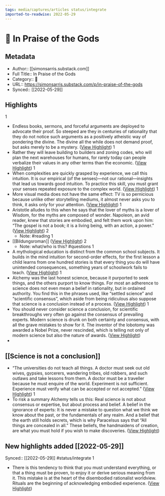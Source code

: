 ```yaml
---
tags: media/captures/articles status/integrate
imported-to-readwise: 2022-05-29
---
```

# 📰 In Praise of the Gods

## Metadata
- Author:: [[simonsarris.substack.com]]
- Full Title:: In Praise of the Gods
- Category:: 📰
- URL:: https://simonsarris.substack.com/p/in-praise-of-the-gods
- Synced:: [[2022-05-29]]

## Highlights
1
- Endless books, sermons, and forceful arguments are deployed to advocate their proof. So steeped are they in centuries of rationality that they do not notice such arguments as a positively atheistic way of pondering the divine. The divine all the while does not demand proof, but asks merely to be a mystery. ([View Highlight](https://instapaper.com/read/1509751521/19682585))
1
- Rather they will leave building to builders and zoning codes, who will plan the next warehouses for humans, for rarely today can people verbalize their values in any other terms than the economic. ([View Highlight](https://instapaper.com/read/1509751521/19682602))
1
- When complexities are quickly grasped by experience, we call this intuition. It is our empirical (of the senses)—not our rational—insights that lead us towards good intuition. To practice this skill, you must grant your senses repeated exposure to the complex world. ([View Highlight](https://instapaper.com/read/1509751521/19682644))
1
- More visual media does not have the same effect: TV is so pernicious because unlike other storytelling mediums, it almost never asks you to think, it asks only for your attention. ([View Highlight](https://instapaper.com/read/1509751521/19682648))
1
- Aristotle alludes to this when he says that the lover of myths is a lover of Wisdom, for the myths are composed of wonder. Napoleon, an avid reader, knew that stories are embodied, and felt them work upon him: “The gospel is not a book; it is a living being, with an action, a power.” ([View Highlight](https://instapaper.com/read/1509751521/19682673))
2
    - Note: #reading
1
- [[Bildungsroman]] ([View Highlight](https://instapaper.com/read/1509751521/19682676))
2
    - Note: what/who is this? #questions
1
- A mythological education is distinct from the common school subjects. It builds in the mind intuition for second-order effects, for the first lesson a child learns from one hundred stories is that every thing you do will have unintended consequences, something years of schoolwork fails to teach. ([View Highlight](https://instapaper.com/read/1509751521/19682691))
1
- Alchemy was the last honest science, because it purported to seek things, and the others purport to know things. For most an adherence to science does not even mean a belief in rationality, but in ordained authority. You find this in the phrases used, like “settled science” and “scientific consensus”, which aside from being ridiculous also suppose that science is a conclusion instead of a process. ([View Highlight](https://instapaper.com/read/1509751521/19682772))
1
- You should never consider science a conclusion, for scientific breakthroughs very often go against the consensus of prevailing experts. Modern science is drunk on both certainty and consensus, with all the grave mistakes to show for it. The inventor of the lobotomy was awarded a Nobel Prize, never rescinded, which is telling not only of modern science but also the nature of awards. ([View Highlight](https://instapaper.com/read/1509751521/19682781))
- 
## [[Science is not a conclusion]]
- “The universities do not teach all things. A doctor must seek out old wives, gypsies, sorcerers, wandering tribes, old robbers, and such outlaws and take lessons from them. A doctor must be a traveller because he must enquire of the world. Experiment is not sufficient. Experience must verify what can be accepted or not accepted.” ([View Highlight](https://instapaper.com/read/1509751521/19682798))
1
- To risk a summary Alchemy tells us this: Real science is not about consensus or expertise, but about process and belief. A belief in the ignorance of experts: It is never a mistake to question what we think we know about the past, or the fundamentals of any realm. And a belief that the earth still holds secrets, which is why Paracelsus says that “All things are concealed in all.” These beliefs, the handmaidens of creation, are what you must hold if you wish to make discoveries. ([View Highlight](https://instapaper.com/read/1509751521/19682806))
## New highlights added [[2022-05-29]]
Synced:: [[2022-05-29]]
#status/integrate
1
- There is this tendency to think that you must understand everything, or that a thing must be proven, to enjoy it or derive serious meaning from it. This mistake is at the heart of the disembodied rationalist worldview. Rituals are the beginning of acknowledging embodied experience. ([View Highlight](https://instapaper.com/read/1509751521/19683822))
